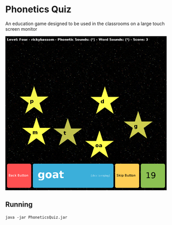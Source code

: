 # Phonetics Quiz

An education game designed to be used in the classrooms on a large touch screen monitor

![Screenshot](screenshot.png "Logo Title Text 1")

## Running
`java -jar PhoneticsQuiz.jar`

